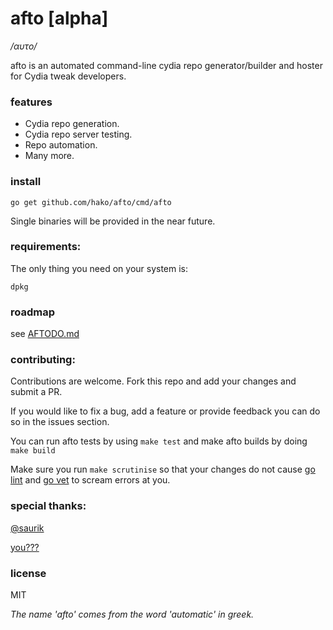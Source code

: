 # afto [alpha]

_/αυτο/_

afto is an automated command-line cydia repo generator/builder and hoster for Cydia tweak developers.

### features
+ Cydia repo generation.
+ Cydia repo server testing.
+ Repo automation.
+ Many more.

### install
`go get github.com/hako/afto/cmd/afto`

Single binaries will be provided in the near future.

### requirements:
The only thing you need on your system is:

`dpkg`

### roadmap
see [AFTODO.md](AFTODO.md)

### contributing:
Contributions are welcome. Fork this repo and add your changes and submit a PR. 

If you would like to fix a bug, add a feature or provide feedback you can do so in the issues section.

You can run afto tests by using `make test`
and make afto builds by doing `make build`

Make sure you run `make scrutinise` so that your changes do not cause [go lint](https://github.com/golang/lint) and [go vet](https://golang.org/cmd/vet/) to scream errors at you.


### special thanks:
[@saurik](http://twitter.com/saurik)

[you???](https://github.com/hako/afto#contributing)

### license

MIT

_The name 'afto' comes from the word 'automatic' in greek._
